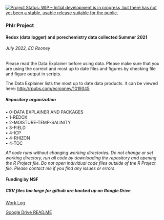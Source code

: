 [![Project Status: WIP – Initial development is in progress, but there
has not yet been a stable, usable release suitable for the
public.](https://www.repostatus.org/badges/latest/wip.svg)](https://www.repostatus.org/#wip)

### PhIr Project
#### Redox (data logger) and porechemistry data collected Summer 2021

###### July 2022, EC Rooney

Please read the Data Explainer before using data. Please make sure that you are using the correct and most up to date files and figures by checking file and figure output in scripts. 

The Data Explainer lists the most up to date data products. It can be viewed here: <a>http://rpubs.com/ecrooney/1019045</a> 

##### *Repository organization*

<p>
&bull; 0-DATA EXPLAINER AND PACKAGES<br>
&bull; 1-REDOX<br>
&bull; 2-MOISTURE-TEMP-SALINITY<br>
&bull; 3-FIELD<br>
&bull; 4-ICP<br>
&bull; 4-RHIZON<br>
&bull; 4-TOC<br>
</p>


*All code runs without changing working directories. Do not change or set working directory, run all code by downloading the repository and opening the R Project file. Do not open individual code files outside of the R Project file. Please contact me if you find any issues or errors.*

#### Funding by NSF

##### **CSV files too large for github are backed up on Google Drive**

<a href = https://docs.google.com/document/d/1TGydf4wkVw9ehM6r4gIoMrOeq3qIItO-u2s1bpt4-cE>Work Log</a> 


<a href = https://docs.google.com/document/d/1kntnb4wOqMGs5yMml2iWFqy7VS2NfH0w9tSTtK4FH3I>Google Drive READ.ME</a> 
